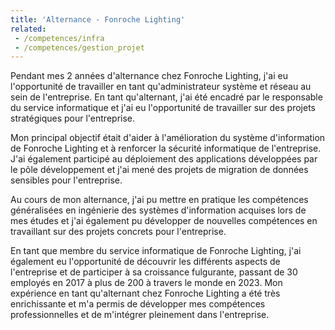 ```yaml
---
title: 'Alternance - Fonroche Lighting'
related:
 - /competences/infra
 - /competences/gestion_projet
---
```

Pendant mes 2 années d'alternance chez Fonroche Lighting, j'ai eu l'opportunité de travailler en tant qu'administrateur système et réseau au sein de l'entreprise. En tant qu'alternant, j'ai été encadré par le responsable du service informatique et j'ai eu l'opportunité de travailler sur des projets stratégiques pour l'entreprise.

Mon principal objectif était d'aider à l'amélioration du système d'information de Fonroche Lighting et à renforcer la sécurité informatique de l'entreprise. J'ai également participé au déploiement des applications développées par le pôle développement et j'ai mené des projets de migration de données sensibles pour l'entreprise.

Au cours de mon alternance, j'ai pu mettre en pratique les compétences généralisées en ingénierie des systèmes d'information acquises lors de mes études et j'ai également pu développer de nouvelles compétences en travaillant sur des projets concrets pour l'entreprise.

En tant que membre du service informatique de Fonroche Lighting, j'ai également eu l'opportunité de découvrir les différents aspects de l'entreprise et de participer à sa croissance fulgurante, passant de 30 employés en 2017 à plus de 200 à travers le monde en 2023. Mon expérience en tant qu'alternant chez Fonroche Lighting a été très enrichissante et m'a permis de développer mes compétences professionnelles et de m'intégrer pleinement dans l'entreprise.